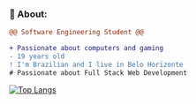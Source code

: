 ### **🧐 About:**

```diff
@@ Software Engineering Student @@

+ Passionate about computers and gaming
- 19 years old
! I'm Brazilian and I live in Belo Horizonte
# Passionate about Full Stack Web Development
```

[![Top Langs](https://github-readme-stats.vercel.app/api/top-langs/?username=luizcordista)](https://github.com/anuraghazra/github-readme-stats)

